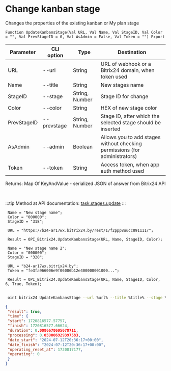 ﻿---
sidebar_position: 2
---

# Change kanban stage
 Changes the properties of the existing kanban or My plan stage



`Function UpdateKanbansStage(Val URL, Val Name, Val StageID, Val Color = "", Val PrevStageID = 0, Val AsAdmin = False, Val Token = "") Export`

 | Parameter | CLI option | Type | Destination |
 |-|-|-|-|
 | URL | --url | String | URL of webhook or a Bitrix24 domain, when token used |
 | Name | --title | String | New stages name |
 | StageID | --stage | String, Number | Stage ID for change |
 | Color | --color | String | HEX of new stage color |
 | PrevStageID | --prevstage | String, Number | Stage ID, after which the selected stage should be inserted |
 | AsAdmin | --admin | Boolean | Allows you to add stages without checking permissions (for administrators) |
 | Token | --token | String | Access token, when app auth method used |

 
 Returns: Map Of KeyAndValue - serialized JSON of answer from Bitrix24 API

<br/>

:::tip
Method at API documentation: [task.stages.update](https://dev.1c-bitrix.ru/rest_help/tasks/task/kanban/task_stages_update.php)
:::
<br/>


```bsl title="Code example"
 Name = "New stage name";
 Color = "000000";
 StageID = "318";
 
 URL = "https://b24-ar17wx.bitrix24.by/rest/1/f2ppp8uucc891111/";
 
 Result = OPI_Bitrix24.UpdateKanbansStage(URL, Name, StageID, Color);
 
 Name = "New stage name 2";
 Color = "000000";
 StageID = "320";
 
 URL = "b24-ar17wx.bitrix24.by";
 Token = "fe3fa966006e9f06006b12e400000001000...";
 
 Result = OPI_Bitrix24.UpdateKanbansStage(URL, Name, StageID, Color, 6, True, Token);
```
	


```sh title="CLI command example"
 
 oint bitrix24 UpdateKanbansStage --url %url% --title %title% --stage %stage% --color %color% --prevstage %prevstage% --admin %admin% --token %token%

```

```json title="Result"
{
 "result": true,
 "time": {
 "start": 1720816577.57757,
 "finish": 1720816577.66624,
 "duration": 0.0886678695678711,
 "processing": 0.059006929397583,
 "date_start": "2024-07-12T20:36:17+00:00",
 "date_finish": "2024-07-12T20:36:17+00:00",
 "operating_reset_at": 1720817177,
 "operating": 0
 }
}
```
